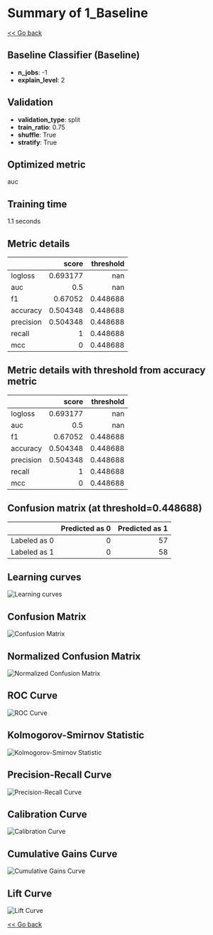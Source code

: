 # Summary of 1_Baseline

[<< Go back](../README.md)


## Baseline Classifier (Baseline)
- **n_jobs**: -1
- **explain_level**: 2

## Validation
 - **validation_type**: split
 - **train_ratio**: 0.75
 - **shuffle**: True
 - **stratify**: True

## Optimized metric
auc

## Training time

1.1 seconds

## Metric details
|           |    score |   threshold |
|:----------|---------:|------------:|
| logloss   | 0.693177 |  nan        |
| auc       | 0.5      |  nan        |
| f1        | 0.67052  |    0.448688 |
| accuracy  | 0.504348 |    0.448688 |
| precision | 0.504348 |    0.448688 |
| recall    | 1        |    0.448688 |
| mcc       | 0        |    0.448688 |


## Metric details with threshold from accuracy metric
|           |    score |   threshold |
|:----------|---------:|------------:|
| logloss   | 0.693177 |  nan        |
| auc       | 0.5      |  nan        |
| f1        | 0.67052  |    0.448688 |
| accuracy  | 0.504348 |    0.448688 |
| precision | 0.504348 |    0.448688 |
| recall    | 1        |    0.448688 |
| mcc       | 0        |    0.448688 |


## Confusion matrix (at threshold=0.448688)
|              |   Predicted as 0 |   Predicted as 1 |
|:-------------|-----------------:|-----------------:|
| Labeled as 0 |                0 |               57 |
| Labeled as 1 |                0 |               58 |

## Learning curves
![Learning curves](learning_curves.png)
## Confusion Matrix

![Confusion Matrix](confusion_matrix.png)


## Normalized Confusion Matrix

![Normalized Confusion Matrix](confusion_matrix_normalized.png)


## ROC Curve

![ROC Curve](roc_curve.png)


## Kolmogorov-Smirnov Statistic

![Kolmogorov-Smirnov Statistic](ks_statistic.png)


## Precision-Recall Curve

![Precision-Recall Curve](precision_recall_curve.png)


## Calibration Curve

![Calibration Curve](calibration_curve_curve.png)


## Cumulative Gains Curve

![Cumulative Gains Curve](cumulative_gains_curve.png)


## Lift Curve

![Lift Curve](lift_curve.png)



[<< Go back](../README.md)
